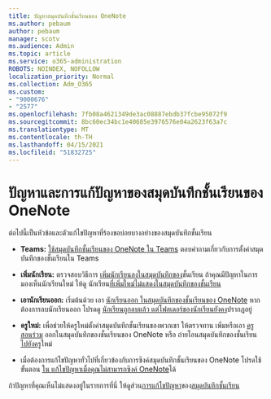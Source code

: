 ```yaml
---
title: ปัญหาสมุดบันทึกชั้นเรียนของ OneNote
ms.author: pebaum
author: pebaum
manager: scotv
ms.audience: Admin
ms.topic: article
ms.service: o365-administration
ROBOTS: NOINDEX, NOFOLLOW
localization_priority: Normal
ms.collection: Adm_O365
ms.custom:
- "9000676"
- "2577"
ms.openlocfilehash: 7fb08a4621349de3ac08887ebdb37fcbe95072f9
ms.sourcegitcommit: 8bc60ec34bc1e40685e3976576e04a2623f63a7c
ms.translationtype: MT
ms.contentlocale: th-TH
ms.lasthandoff: 04/15/2021
ms.locfileid: "51832725"
---
```

# <a name="onenote-class-notebook-issues-and-resolutions"></a>ปัญหาและการแก้ปัญหาของสมุดบันทึกชั้นเรียนของ OneNote

ต่อไปนี้เป็นหัวข้อและตัวแก้ไขปัญหาที่ร้องขอบ่อยบางอย่างของสมุดบันทึกชั้นเรียน

- **Teams:** [ใช้สมุดบันทึกชั้นเรียนของ OneNote ใน Teams](https://support.office.com/article/bd77f11f-27cd-4d41-bfbd-2b11799f1440) ตอบคําถามเกี่ยวกับการตั้งค่าสมุดบันทึกของชั้นเรียนใน Teams

- **เพิ่มนักเรียน:** ตรวจสอบวิธีการ [เพิ่มนักเรียนลงในสมุดบันทึกของ](https://support.office.com/article/149882af-506a-4689-9fee-39309b97aae8)ชั้นเรียน ถ้าคุณมีปัญหาในการมองเห็นนักเรียนใหม่ ให้ดู นักเรียน[ที่เพิ่มใหม่ไม่แสดงในสมุดบันทึกของชั้นเรียน](https://support.office.com/article/4da02c45-b435-4af1-921b-51b8ee40e1c9)

- **เอานักเรียนออก:** เริ่มต้นด้วย เอา [นักเรียนออก ในสมุดบันทึกของชั้นเรียนของ OneNote](https://support.office.com/article/86dcf019-408f-4de8-8055-eb61f1578c3c) หากต้องการลบนักเรียนออก โปรดดู [นักเรียนถูกลบแล้ว แต่โฟลเดอร์ของนักเรียนยังคง](https://support.office.com/article/0ed81eaa-c14a-436f-bb6f-ce95f130cc71)ปรากฏอยู่

- **ครูใหม่:** เพื่อช่วยให้ครูใหม่ตั้งค่าสมุดบันทึกชั้นเรียนของพวกเขา ให้ตรวจทาน เพิ่มหรือเอา [ครูสอนร่วม](https://support.office.com/article/fdcb870b-49a7-4a14-9ea6-d817f88026f8) ออกในสมุดบันทึกของชั้นเรียนของ OneNote หรือ ถ่ายโอนสมุดบันทึกของชั้นเรียน [ไปยังครู](https://support.office.com/article/84ef5d4a-0eec-4d5b-bc22-1317bc3b9027)ใหม่

- เมื่อต้องการแก้ไขปัญหาทั่วไปที่เกี่ยวข้องกับการซิงค์สมุดบันทึกชั้นเรียนของ OneNote โปรดใช้ขั้นตอน [ใน แก้ไขปัญหาเมื่อคุณไม่สามารถซิงค์ OneNote](https://support.office.com/article/Fix-issues-when-you-can-t-sync-OneNote-299495ef-66d1-448f-90c1-b785a6968d45)ได้

ถ้าปัญหาที่คุณเห็นไม่แสดงอยู่ในรายการที่นี่ ให้ดูส่วน[การแก้ไขปัญหา](https://support.office.com/article/class-notebook-ee70aff9-52e8-449f-be6a-7cbc1d65eaea#ID0EAABAAA=Manage&ID0EABAAA=Troubleshoot)ของ[สมุดบันทึกชั้นเรียน](https://support.office.com/article/class-notebook-ee70aff9-52e8-449f-be6a-7cbc1d65eaea) 


